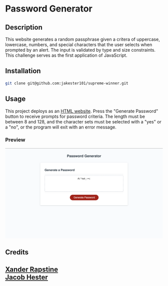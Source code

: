 # Password Generator

## Description
This website generates a random passphrase given a critera of uppercase, lowercase, numbers, and special characters that the user selects when prompted by an alert. The input is validated by type and size constraints. This challenge serves as the first application of JavaScript.

## Installation

```sh
git clone git@github.com:jakester101/supreme-winner.git
```

## Usage

This project deploys as an [HTML website](https://jakester101.github.io/supreme-winner). Press the "Generate Password" button to receive prompts for password criteria. The length must be between 8 and 128, and the character sets must be selected with a "yes" or a "no", or the program will exit with an error message. 

### Preview
![alt text](/screenshot.png)

## Credits
[Xander Rapstine](https://github.com/Xandromus)<br>
[Jacob Hester](https://github.com/jakester101)
---
